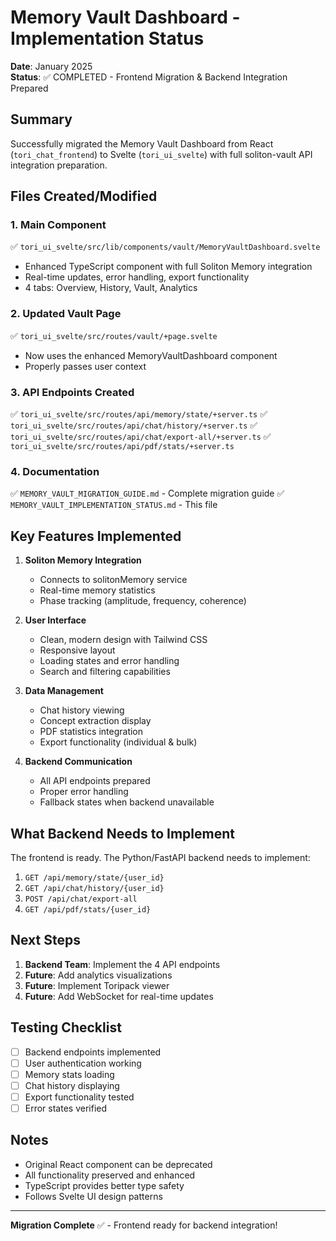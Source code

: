 # Memory Vault Dashboard - Implementation Status

**Date**: January 2025  
**Status**: ✅ COMPLETED - Frontend Migration & Backend Integration Prepared

## Summary

Successfully migrated the Memory Vault Dashboard from React (`tori_chat_frontend`) to Svelte (`tori_ui_svelte`) with full soliton-vault API integration preparation.

## Files Created/Modified

### 1. Main Component
✅ `tori_ui_svelte/src/lib/components/vault/MemoryVaultDashboard.svelte`
- Enhanced TypeScript component with full Soliton Memory integration
- Real-time updates, error handling, export functionality
- 4 tabs: Overview, History, Vault, Analytics

### 2. Updated Vault Page
✅ `tori_ui_svelte/src/routes/vault/+page.svelte`
- Now uses the enhanced MemoryVaultDashboard component
- Properly passes user context

### 3. API Endpoints Created
✅ `tori_ui_svelte/src/routes/api/memory/state/+server.ts`
✅ `tori_ui_svelte/src/routes/api/chat/history/+server.ts`
✅ `tori_ui_svelte/src/routes/api/chat/export-all/+server.ts`
✅ `tori_ui_svelte/src/routes/api/pdf/stats/+server.ts`

### 4. Documentation
✅ `MEMORY_VAULT_MIGRATION_GUIDE.md` - Complete migration guide
✅ `MEMORY_VAULT_IMPLEMENTATION_STATUS.md` - This file

## Key Features Implemented

1. **Soliton Memory Integration**
   - Connects to solitonMemory service
   - Real-time memory statistics
   - Phase tracking (amplitude, frequency, coherence)

2. **User Interface**
   - Clean, modern design with Tailwind CSS
   - Responsive layout
   - Loading states and error handling
   - Search and filtering capabilities

3. **Data Management**
   - Chat history viewing
   - Concept extraction display
   - PDF statistics integration
   - Export functionality (individual & bulk)

4. **Backend Communication**
   - All API endpoints prepared
   - Proper error handling
   - Fallback states when backend unavailable

## What Backend Needs to Implement

The frontend is ready. The Python/FastAPI backend needs to implement:

1. `GET /api/memory/state/{user_id}`
2. `GET /api/chat/history/{user_id}`
3. `POST /api/chat/export-all`
4. `GET /api/pdf/stats/{user_id}`

## Next Steps

1. **Backend Team**: Implement the 4 API endpoints
2. **Future**: Add analytics visualizations
3. **Future**: Implement Toripack viewer
4. **Future**: Add WebSocket for real-time updates

## Testing Checklist

- [ ] Backend endpoints implemented
- [ ] User authentication working
- [ ] Memory stats loading
- [ ] Chat history displaying
- [ ] Export functionality tested
- [ ] Error states verified

## Notes

- Original React component can be deprecated
- All functionality preserved and enhanced
- TypeScript provides better type safety
- Follows Svelte UI design patterns

---

**Migration Complete** ✅ - Frontend ready for backend integration!

